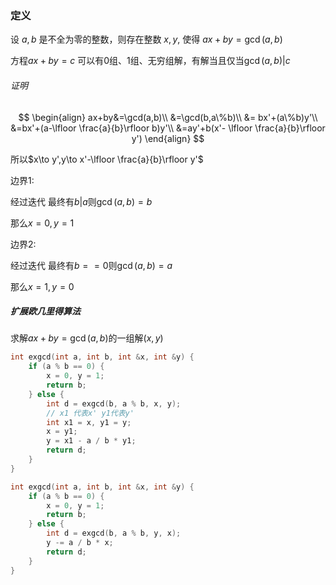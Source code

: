 ### 定义

设 $a,b$ 是不全为零的整数，则存在整数 $x,y$, 使得 $ax+by=\gcd(a,b)$

方程$ax + by = c$ 可以有0组、1组、无穷组解，有解当且仅当$\gcd(a,b) | c$

###### 证明

$$
\begin{align}
ax+by&=\gcd(a,b)\\
	 &=\gcd(b,a\%b)\\
	 &= bx'+(a\%b)y'\\
	 &=bx'+(a-\lfloor \frac{a}{b}\rfloor b)y'\\
	 &=ay'+b(x'- \lfloor \frac{a}{b}\rfloor y')
\end{align}
$$

所以$x\to y',y\to x'-\lfloor \frac{a}{b}\rfloor y'$ 

边界1:

经过迭代 最终有$b|a$则$\gcd(a,b) = b$

那么$x = 0,y = 1$

 边界2:

经过迭代 最终有$b == 0$则$\gcd(a,b) = a$

那么$x = 1,y = 0$

##### 扩展欧几里得算法

求解$ax+by=\gcd(a,b)$的一组解$(x,y)$

```cpp
int exgcd(int a, int b, int &x, int &y) {
    if (a % b == 0) {
        x = 0, y = 1;
        return b;
    } else {
        int d = exgcd(b, a % b, x, y);
        // x1 代表x' y1代表y'
        int x1 = x, y1 = y;
        x = y1;
        y = x1 - a / b * y1;
        return d;
    }
}
```

```cpp
int exgcd(int a, int b, int &x, int &y) {
    if (a % b == 0) {
        x = 0, y = 1;
        return b;
    } else {
        int d = exgcd(b, a % b, y, x);
        y -= a / b * x;
        return d;
    }
}
```

